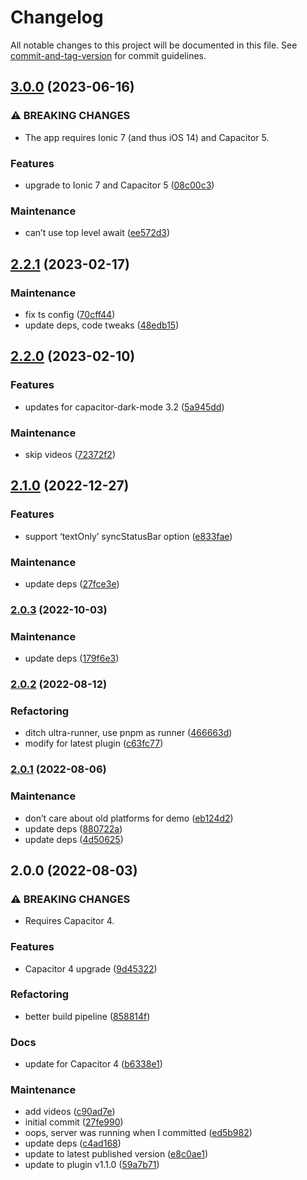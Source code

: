 # Changelog

All notable changes to this project will be documented in this file. See [commit-and-tag-version](https://github.com/absolute-version/commit-and-tag-version) for commit guidelines.

## [3.0.0](https://github.com/aparajita/capacitor-dark-mode-demo/compare/v2.2.1...v3.0.0) (2023-06-16)


### ⚠ BREAKING CHANGES

* The app requires Ionic 7 (and thus iOS 14) and Capacitor 5.

### Features

* upgrade to Ionic 7 and Capacitor 5 ([08c00c3](https://github.com/aparajita/capacitor-dark-mode-demo/commit/08c00c389de62b4f3ff8fc4459f16b00d76d434f))


### Maintenance

* can’t use top level await ([ee572d3](https://github.com/aparajita/capacitor-dark-mode-demo/commit/ee572d3cb86be54af3940a32743afb312e66838a))

## [2.2.1](https://github.com/aparajita/capacitor-dark-mode-demo/compare/v2.2.0...v2.2.1) (2023-02-17)


### Maintenance

* fix ts config ([70cff44](https://github.com/aparajita/capacitor-dark-mode-demo/commit/70cff44717595b8e6f2de9c441e06ddafe04ad58))
* update deps, code tweaks ([48edb15](https://github.com/aparajita/capacitor-dark-mode-demo/commit/48edb152afb80d725c62c3233afb53d93b338699))

## [2.2.0](https://github.com/aparajita/capacitor-dark-mode-demo/compare/v2.1.0...v2.2.0) (2023-02-10)


### Features

* updates for capacitor-dark-mode 3.2 ([5a945dd](https://github.com/aparajita/capacitor-dark-mode-demo/commit/5a945dd243aabac9b06e4c5ea9cf168e4bc52ad9))


### Maintenance

* skip videos ([72372f2](https://github.com/aparajita/capacitor-dark-mode-demo/commit/72372f20b2ca323f4021cf2bca5400271c582790))

## [2.1.0](https://github.com/aparajita/capacitor-dark-mode-demo/compare/v2.0.3...v2.1.0) (2022-12-27)


### Features

* support ‘textOnly’ syncStatusBar option ([e833fae](https://github.com/aparajita/capacitor-dark-mode-demo/commit/e833faec4fe4e47a11800e19c2ad5a4ebee3af37))


### Maintenance

* update deps ([27fce3e](https://github.com/aparajita/capacitor-dark-mode-demo/commit/27fce3e4e1c09bccc26b8c70f7e04453f11d27d6))

### [2.0.3](https://github.com/aparajita/capacitor-dark-mode-demo/compare/v2.0.2...v2.0.3) (2022-10-03)


### Maintenance

* update deps ([179f6e3](https://github.com/aparajita/capacitor-dark-mode-demo/commit/179f6e374b51b1ef93d2044748a8326b92a2548f))

### [2.0.2](https://github.com/aparajita/capacitor-dark-mode-demo/compare/v2.0.1...v2.0.2) (2022-08-12)


### Refactoring

* ditch ultra-runner, use pnpm as runner ([466663d](https://github.com/aparajita/capacitor-dark-mode-demo/commit/466663da6cb0ed53e6ebc21516ee5107c7d6157d))
* modify for latest plugin ([c63fc77](https://github.com/aparajita/capacitor-dark-mode-demo/commit/c63fc7724a496b581730d58448f6318e6513af4e))

### [2.0.1](https://github.com/aparajita/capacitor-dark-mode-demo/compare/v2.0.0...v2.0.1) (2022-08-06)


### Maintenance

* don’t care about old platforms for demo ([eb124d2](https://github.com/aparajita/capacitor-dark-mode-demo/commit/eb124d2bbb173541c1df0bd0c8b4f0bf6050f820))
* update deps ([880722a](https://github.com/aparajita/capacitor-dark-mode-demo/commit/880722a2abc519701802877500805b5823b2702b))
* update deps ([4d50625](https://github.com/aparajita/capacitor-dark-mode-demo/commit/4d50625e656644989744d67a3d0b76be1bd3c243))

## 2.0.0 (2022-08-03)


### ⚠ BREAKING CHANGES

* Requires Capacitor 4.

### Features

* Capacitor 4 upgrade ([9d45322](https://github.com/aparajita/capacitor-dark-mode-demo/commit/9d453221ed96eb29d69e600bc170baa84bd162ee))


### Refactoring

* better build pipeline ([858814f](https://github.com/aparajita/capacitor-dark-mode-demo/commit/858814f4d46e61f26a32915955e25ca63eebd1d4))


### Docs

* update for Capacitor 4 ([b6338e1](https://github.com/aparajita/capacitor-dark-mode-demo/commit/b6338e1515c1cf1c656c992265a3fa8d2d93d84f))


### Maintenance

* add videos ([c90ad7e](https://github.com/aparajita/capacitor-dark-mode-demo/commit/c90ad7ed16d3d76a1011ae8e6bb380a80d7aca3d))
* initial commit ([27fe990](https://github.com/aparajita/capacitor-dark-mode-demo/commit/27fe9900df8ae565a04bac7fb1d1442a171dcbfa))
* oops, server was running when I committed ([ed5b982](https://github.com/aparajita/capacitor-dark-mode-demo/commit/ed5b982afaf4dab304c42c8961884d0fa6f482d8))
* update deps ([c4ad168](https://github.com/aparajita/capacitor-dark-mode-demo/commit/c4ad168726f28b00df0d6e9b9daf4e1b7b8c1d56))
* update to latest published version ([e8c0ae1](https://github.com/aparajita/capacitor-dark-mode-demo/commit/e8c0ae1ef6e1a421600b78b42b29c72474b4fb14))
* update to plugin v1.1.0 ([59a7b71](https://github.com/aparajita/capacitor-dark-mode-demo/commit/59a7b715a9175ae875e8619f1a1e02eb15d054a9))
